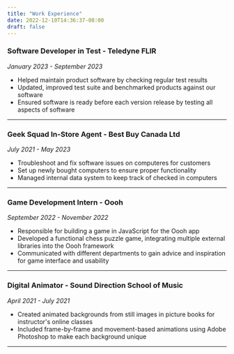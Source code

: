 ```yaml
---
title: "Work Experience"
date: 2022-12-10T14:36:37-08:00
draft: false
---
```


### **Software Developer in Test** - Teledyne FLIR

*January 2023 - September 2023*

- Helped maintain product software by checking regular test results
- Updated, improved test suite and benchmarked products against our software
- Ensured software is ready before each version release by testing all aspects of software
---

### **Geek Squad In-Store Agent** - Best Buy Canada Ltd

*July 2021 - May 2023*

- Troubleshoot and fix software issues on computeres for customers
- Set up newly bought computers to ensure proper functionality
- Managed internal data system to keep track of checked in computers
---

### **Game Development Intern** - Oooh

*September 2022 - November 2022*

- Responsible for building a game in JavaScript for the Oooh app
- Developed a functional chess puzzle game, integrating multiple external libraries into the Oooh framework
- Communicated with different departments to gain advice and inspiration for game interface and usability
---

### **Digital Animator** - Sound Direction School of Music

*April 2021 - July 2021*

- Created animated backgrounds from still images in picture books for instructor's online classes
- Included frame-by-frame and movement-based animations using Adobe Photoshop to make each background unique
---
